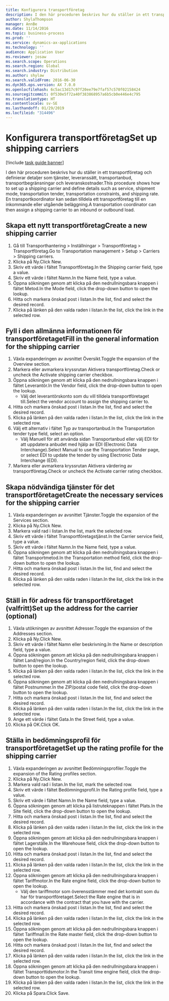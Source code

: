 ```yaml
---
title: Konfigurera transportföretag
description: I den här proceduren beskrivs hur du ställer in ett transportföretag och definierar detaljer som tjänster, leveranssätt, transportanbud, transportbegränsningar och leveranskostnader.
author: ShylaThompson
manager: AnnBe
ms.date: 11/14/2016
ms.topic: business-process
ms.prod: ''
ms.service: dynamics-ax-applications
ms.technology: ''
audience: Application User
ms.reviewer: josaw
ms.search.scope: Operations
ms.search.region: Global
ms.search.industry: Distribution
ms.author: shylaw
ms.search.validFrom: 2016-06-30
ms.dyn365.ops.version: AX 7.0.0
ms.openlocfilehash: 6c5ac13d17c97f20ee79e7faf57c570f02158424
ms.sourcegitcommit: 0f530e5f72a40f383868957a6b5cb0e446e4c795
ms.translationtype: HT
ms.contentlocale: sv-SE
ms.lasthandoff: 01/29/2019
ms.locfileid: "314496"
---
```

# <a name="set-up-shipping-carriers"></a><span data-ttu-id="5f1b9-103">Konfigurera transportföretag</span><span class="sxs-lookup"><span data-stu-id="5f1b9-103">Set up shipping carriers</span></span>

[!include [task guide banner](../../includes/task-guide-banner.md)]

<span data-ttu-id="5f1b9-104">I den här proceduren beskrivs hur du ställer in ett transportföretag och definierar detaljer som tjänster, leveranssätt, transportanbud, transportbegränsningar och leveranskostnader.</span><span class="sxs-lookup"><span data-stu-id="5f1b9-104">This procedure shows how to set up a shipping carrier and define details such as service, shipment mode, transportation tender, transportation constraints, and shipping rate.</span></span> <span data-ttu-id="5f1b9-105">En transportkoordinator kan sedan tilldela ett transportföretag till en inkommande eller utgående beläggning.</span><span class="sxs-lookup"><span data-stu-id="5f1b9-105">A transportation coordinator can then assign a shipping carrier to an inbound or outbound load.</span></span>


## <a name="create-a-new-shipping-carrier"></a><span data-ttu-id="5f1b9-106">Skapa ett nytt transportföretag</span><span class="sxs-lookup"><span data-stu-id="5f1b9-106">Create a new shipping carrier</span></span>
1. <span data-ttu-id="5f1b9-107">Gå till Transporthantering > Inställningar > Transportföretag > Transportföretag.</span><span class="sxs-lookup"><span data-stu-id="5f1b9-107">Go to Transportation management > Setup > Carriers > Shipping carriers.</span></span>
2. <span data-ttu-id="5f1b9-108">Klicka på Ny.</span><span class="sxs-lookup"><span data-stu-id="5f1b9-108">Click New.</span></span>
3. <span data-ttu-id="5f1b9-109">Skriv ett värde i fältet Transportföretag.</span><span class="sxs-lookup"><span data-stu-id="5f1b9-109">In the Shipping carrier field, type a value.</span></span>
4. <span data-ttu-id="5f1b9-110">Skriv ett värde i fältet Namn.</span><span class="sxs-lookup"><span data-stu-id="5f1b9-110">In the Name field, type a value.</span></span>
5. <span data-ttu-id="5f1b9-111">Öppna sökningen genom att klicka på den nedrullningsbara knappen i fältet Metod.</span><span class="sxs-lookup"><span data-stu-id="5f1b9-111">In the Mode field, click the drop-down button to open the lookup.</span></span>
6. <span data-ttu-id="5f1b9-112">Hitta och markera önskad post i listan.</span><span class="sxs-lookup"><span data-stu-id="5f1b9-112">In the list, find and select the desired record.</span></span>
7. <span data-ttu-id="5f1b9-113">Klicka på länken på den valda raden i listan.</span><span class="sxs-lookup"><span data-stu-id="5f1b9-113">In the list, click the link in the selected row.</span></span>

## <a name="fill-in-the-general-information-for-the-shipping-carrier"></a><span data-ttu-id="5f1b9-114">Fyll i den allmänna informationen för transportföretaget</span><span class="sxs-lookup"><span data-stu-id="5f1b9-114">Fill in the general information for the shipping carrier</span></span>
1. <span data-ttu-id="5f1b9-115">Växla expanderingen av avsnittet Översikt.</span><span class="sxs-lookup"><span data-stu-id="5f1b9-115">Toggle the expansion of the Overview section.</span></span>
2. <span data-ttu-id="5f1b9-116">Markera eller avmarkera kryssrutan Aktivera transportföretag.</span><span class="sxs-lookup"><span data-stu-id="5f1b9-116">Check or uncheck the Activate shipping carrier checkbox.</span></span>
3. <span data-ttu-id="5f1b9-117">Öppna sökningen genom att klicka på den nedrullningsbara knappen i fältet Leverantör.</span><span class="sxs-lookup"><span data-stu-id="5f1b9-117">In the Vendor field, click the drop-down button to open the lookup.</span></span>
    * <span data-ttu-id="5f1b9-118">Välj det leverantörskonto som du vill tilldela transportföretaget till.</span><span class="sxs-lookup"><span data-stu-id="5f1b9-118">Select the vendor account to assign the shipping carrier to.</span></span>  
4. <span data-ttu-id="5f1b9-119">Hitta och markera önskad post i listan.</span><span class="sxs-lookup"><span data-stu-id="5f1b9-119">In the list, find and select the desired record.</span></span>
5. <span data-ttu-id="5f1b9-120">Klicka på länken på den valda raden i listan.</span><span class="sxs-lookup"><span data-stu-id="5f1b9-120">In the list, click the link in the selected row.</span></span>
6. <span data-ttu-id="5f1b9-121">Välj ett alternativ i fältet Typ av transportanbud.</span><span class="sxs-lookup"><span data-stu-id="5f1b9-121">In the Transportation tender type field, select an option.</span></span>
    * <span data-ttu-id="5f1b9-122">Välj Manuell för att använda sidan Transportanbud eller välj EDI för att uppdatera anbudet med hjälp av EDI (Electronic Data Interchange).</span><span class="sxs-lookup"><span data-stu-id="5f1b9-122">Select Manual to use the Transportation Tender page, or select EDI to update the tender by using Electronic Data Interchange (EDI).</span></span>  
7. <span data-ttu-id="5f1b9-123">Markera eller avmarkera kryssrutan Aktivera värdering av transportföretag.</span><span class="sxs-lookup"><span data-stu-id="5f1b9-123">Check or uncheck the Activate carrier rating checkbox.</span></span>

## <a name="create-the-necessary-services-for-the-shipping-carrier"></a><span data-ttu-id="5f1b9-124">Skapa nödvändiga tjänster för det transportföretaget</span><span class="sxs-lookup"><span data-stu-id="5f1b9-124">Create the necessary services for the shipping carrier</span></span>
1. <span data-ttu-id="5f1b9-125">Växla expanderingen av avsnittet Tjänster.</span><span class="sxs-lookup"><span data-stu-id="5f1b9-125">Toggle the expansion of the Services section.</span></span>
2. <span data-ttu-id="5f1b9-126">Klicka på Ny.</span><span class="sxs-lookup"><span data-stu-id="5f1b9-126">Click New.</span></span>
3. <span data-ttu-id="5f1b9-127">Markera vald rad i listan.</span><span class="sxs-lookup"><span data-stu-id="5f1b9-127">In the list, mark the selected row.</span></span>
4. <span data-ttu-id="5f1b9-128">Skriv ett värde i fältet Transportföretagstjänst.</span><span class="sxs-lookup"><span data-stu-id="5f1b9-128">In the Carrier service field, type a value.</span></span>
5. <span data-ttu-id="5f1b9-129">Skriv ett värde i fältet Namn.</span><span class="sxs-lookup"><span data-stu-id="5f1b9-129">In the Name field, type a value.</span></span>
6. <span data-ttu-id="5f1b9-130">Öppna sökningen genom att klicka på den nedrullningsbara knappen i fältet Transportmetod.</span><span class="sxs-lookup"><span data-stu-id="5f1b9-130">In the Transportation method field, click the drop-down button to open the lookup.</span></span>
7. <span data-ttu-id="5f1b9-131">Hitta och markera önskad post i listan.</span><span class="sxs-lookup"><span data-stu-id="5f1b9-131">In the list, find and select the desired record.</span></span>
8. <span data-ttu-id="5f1b9-132">Klicka på länken på den valda raden i listan.</span><span class="sxs-lookup"><span data-stu-id="5f1b9-132">In the list, click the link in the selected row.</span></span>

## <a name="set-up-the-address-for-the-carrier-optional"></a><span data-ttu-id="5f1b9-133">Ställ in för adress för transportföretaget (valfritt)</span><span class="sxs-lookup"><span data-stu-id="5f1b9-133">Set up the address for the carrier (optional)</span></span>
1. <span data-ttu-id="5f1b9-134">Växla utökningen av avsnittet Adresser.</span><span class="sxs-lookup"><span data-stu-id="5f1b9-134">Toggle the expansion of the Addresses section.</span></span>
2. <span data-ttu-id="5f1b9-135">Klicka på Ny.</span><span class="sxs-lookup"><span data-stu-id="5f1b9-135">Click New.</span></span>
3. <span data-ttu-id="5f1b9-136">Skriv ett värde i fältet Namn eller beskrivning.</span><span class="sxs-lookup"><span data-stu-id="5f1b9-136">In the Name or description field, type a value.</span></span>
4. <span data-ttu-id="5f1b9-137">Öppna sökningen genom att klicka på den nedrullningsbara knappen i fältet Land/region.</span><span class="sxs-lookup"><span data-stu-id="5f1b9-137">In the Country/region field, click the drop-down button to open the lookup.</span></span>
5. <span data-ttu-id="5f1b9-138">Klicka på länken på den valda raden i listan.</span><span class="sxs-lookup"><span data-stu-id="5f1b9-138">In the list, click the link in the selected row.</span></span>
6. <span data-ttu-id="5f1b9-139">Öppna sökningen genom att klicka på den nedrullningsbara knappen i fältet Postnummer.</span><span class="sxs-lookup"><span data-stu-id="5f1b9-139">In the ZIP/postal code field, click the drop-down button to open the lookup.</span></span>
7. <span data-ttu-id="5f1b9-140">Hitta och markera önskad post i listan.</span><span class="sxs-lookup"><span data-stu-id="5f1b9-140">In the list, find and select the desired record.</span></span>
8. <span data-ttu-id="5f1b9-141">Klicka på länken på den valda raden i listan.</span><span class="sxs-lookup"><span data-stu-id="5f1b9-141">In the list, click the link in the selected row.</span></span>
9. <span data-ttu-id="5f1b9-142">Ange ett värde i fältet Gata.</span><span class="sxs-lookup"><span data-stu-id="5f1b9-142">In the Street field, type a value.</span></span>
10. <span data-ttu-id="5f1b9-143">Klicka på OK.</span><span class="sxs-lookup"><span data-stu-id="5f1b9-143">Click OK.</span></span>

## <a name="set-up-the-rating-profile-for-the-shipping-carrier"></a><span data-ttu-id="5f1b9-144">Ställa in bedömningsprofil för transportföretaget</span><span class="sxs-lookup"><span data-stu-id="5f1b9-144">Set up the rating profile for the shipping carrier</span></span>
1. <span data-ttu-id="5f1b9-145">Växla expanderingen av avsnittet Bedömningsprofiler.</span><span class="sxs-lookup"><span data-stu-id="5f1b9-145">Toggle the expansion of the Rating profiles section.</span></span>
2. <span data-ttu-id="5f1b9-146">Klicka på Ny.</span><span class="sxs-lookup"><span data-stu-id="5f1b9-146">Click New.</span></span>
3. <span data-ttu-id="5f1b9-147">Markera vald rad i listan.</span><span class="sxs-lookup"><span data-stu-id="5f1b9-147">In the list, mark the selected row.</span></span>
4. <span data-ttu-id="5f1b9-148">Skriv ett värde i fältet Bedömningsprofil.</span><span class="sxs-lookup"><span data-stu-id="5f1b9-148">In the Rating profile field, type a value.</span></span>
5. <span data-ttu-id="5f1b9-149">Skriv ett värde i fältet Namn.</span><span class="sxs-lookup"><span data-stu-id="5f1b9-149">In the Name field, type a value.</span></span>
6. <span data-ttu-id="5f1b9-150">Öppna sökningen genom att klicka på listruteknappen i fältet Plats.</span><span class="sxs-lookup"><span data-stu-id="5f1b9-150">In the Site field, click the drop-down button to open the lookup.</span></span>
7. <span data-ttu-id="5f1b9-151">Hitta och markera önskad post i listan.</span><span class="sxs-lookup"><span data-stu-id="5f1b9-151">In the list, find and select the desired record.</span></span>
8. <span data-ttu-id="5f1b9-152">Klicka på länken på den valda raden i listan.</span><span class="sxs-lookup"><span data-stu-id="5f1b9-152">In the list, click the link in the selected row.</span></span>
9. <span data-ttu-id="5f1b9-153">Öppna sökningen genom att klicka på den nedrullningsbara knappen i fältet Lagerställe.</span><span class="sxs-lookup"><span data-stu-id="5f1b9-153">In the Warehouse field, click the drop-down button to open the lookup.</span></span>
10. <span data-ttu-id="5f1b9-154">Hitta och markera önskad post i listan.</span><span class="sxs-lookup"><span data-stu-id="5f1b9-154">In the list, find and select the desired record.</span></span>
11. <span data-ttu-id="5f1b9-155">Klicka på länken på den valda raden i listan.</span><span class="sxs-lookup"><span data-stu-id="5f1b9-155">In the list, click the link in the selected row.</span></span>
12. <span data-ttu-id="5f1b9-156">Öppna sökningen genom att klicka på den nedrullningsbara knappen i fältet Tariffmotor.</span><span class="sxs-lookup"><span data-stu-id="5f1b9-156">In the Rate engine field, click the drop-down button to open the lookup.</span></span>
    * <span data-ttu-id="5f1b9-157">Välj den tariffmotor som överensstämmer med det kontrakt som du har för transportföretaget.</span><span class="sxs-lookup"><span data-stu-id="5f1b9-157">Select the Rate engine that is in accordance with the contract that you have with the carrier.</span></span>  
13. <span data-ttu-id="5f1b9-158">Hitta och markera önskad post i listan.</span><span class="sxs-lookup"><span data-stu-id="5f1b9-158">In the list, find and select the desired record.</span></span>
14. <span data-ttu-id="5f1b9-159">Klicka på länken på den valda raden i listan.</span><span class="sxs-lookup"><span data-stu-id="5f1b9-159">In the list, click the link in the selected row.</span></span>
15. <span data-ttu-id="5f1b9-160">Öppna sökningen genom att klicka på den nedrullningsbara knappen i fältet Tariffmall.</span><span class="sxs-lookup"><span data-stu-id="5f1b9-160">In the Rate master field, click the drop-down button to open the lookup.</span></span>
16. <span data-ttu-id="5f1b9-161">Hitta och markera önskad post i listan.</span><span class="sxs-lookup"><span data-stu-id="5f1b9-161">In the list, find and select the desired record.</span></span>
17. <span data-ttu-id="5f1b9-162">Klicka på länken på den valda raden i listan.</span><span class="sxs-lookup"><span data-stu-id="5f1b9-162">In the list, click the link in the selected row.</span></span>
18. <span data-ttu-id="5f1b9-163">Öppna sökningen genom att klicka på den nedrullningsbara knappen i fältet Transporttidsmotor.</span><span class="sxs-lookup"><span data-stu-id="5f1b9-163">In the Transit time engine field, click the drop-down button to open the lookup.</span></span>
19. <span data-ttu-id="5f1b9-164">Klicka på länken på den valda raden i listan.</span><span class="sxs-lookup"><span data-stu-id="5f1b9-164">In the list, click the link in the selected row.</span></span>
20. <span data-ttu-id="5f1b9-165">Klicka på Spara.</span><span class="sxs-lookup"><span data-stu-id="5f1b9-165">Click Save.</span></span>

